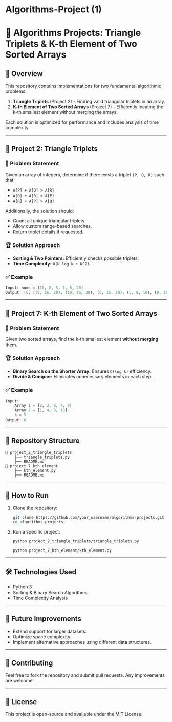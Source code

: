 # Algorithms-Project (1)


# 🚀 Algorithms Projects: Triangle Triplets & K-th Element of Two Sorted Arrays

## 📌 Overview
This repository contains implementations for two fundamental algorithmic problems:

1. **Triangle Triplets** (Project 2) - Finding valid triangular triplets in an array.
2. **K-th Element of Two Sorted Arrays** (Project 7) - Efficiently locating the k-th smallest element without merging the arrays.

Each solution is optimized for performance and includes analysis of time complexity.

---

## 🔹 Project 2: Triangle Triplets
### 📖 Problem Statement
Given an array of integers, determine if there exists a triplet `(P, Q, R)` such that:
- `A[P] + A[Q] > A[R]`
- `A[Q] + A[R] > A[P]`
- `A[R] + A[P] > A[Q]`

Additionally, the solution should:
- Count all unique triangular triplets.
- Allow custom range-based searches.
- Return triplet details if requested.

### 🏆 Solution Approach
- **Sorting & Two Pointers:** Efficiently checks possible triplets.
- **Time Complexity:** `O(N log N + N^2)`.

### ✅ Example
```python
Input: nums = [10, 2, 5, 1, 8, 20]
Output: (5, [(8, 16, 20), (10, 16, 20), (5, 16, 20), (5, 8, 10), (8, 10, 16)])
```

---

## 🔹 Project 7: K-th Element of Two Sorted Arrays
### 📖 Problem Statement
Given two sorted arrays, find the k-th smallest element **without merging** them.

### 🏆 Solution Approach
- **Binary Search on the Shorter Array:** Ensures `O(log k)` efficiency.
- **Divide & Conquer:** Eliminates unnecessary elements in each step.

### ✅ Example
```python
Input: 
    Array 1 = [2, 3, 6, 7, 9]
    Array 2 = [1, 4, 8, 10]
    k = 5
Output: 6
```

---

## 📂 Repository Structure
```
📁 project_2_triangle_triplets
    ├── triangle_triplets.py
    ├── README.md
📁 project_7_kth_element
    ├── kth_element.py
    ├── README.md
```

---

## 🚀 How to Run
1. Clone the repository:
   ```bash
   git clone https://github.com/your_username/algorithms-projects.git
   cd algorithms-projects
   ```
2. Run a specific project:
   ```bash
   python project_2_triangle_triplets/triangle_triplets.py
   ```
   ```bash
   python project_7_kth_element/kth_element.py
   ```

---

## 🛠 Technologies Used
- Python 3
- Sorting & Binary Search Algorithms
- Time Complexity Analysis

---

## 📌 Future Improvements
- Extend support for larger datasets.
- Optimize space complexity.
- Implement alternative approaches using different data structures.

---

## 🤝 Contributing
Feel free to fork the repository and submit pull requests. Any improvements are welcome!

---

## 📄 License
This project is open-source and available under the MIT License.

